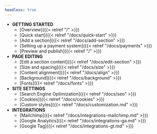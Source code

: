 ```yaml
---
headless: true
---
```


- **GETTING STARTED**
  - [Overview]({{< relref "/" >}})
  - [Quick start]({{< relref "/docs/quick-start" >}})
  - [Add a section]({{< relref "/docs/add-section" >}})
  - [Setting up a payment system]({{< relref "/docs/payments" >}})
  - [Preview and publish]({{< relref "/" >}})
- **PAGE EDITING**
  - [Edit a section content]({{< relref "/docs/edit-section" >}})
  - [Size and spacing]({{< relref "/docs/size" >}})
  - [Content alignment]({{< relref "/docs/align" >}})
  - [Background]({{< relref "/docs/background" >}})
  - [Fonts]({{< relref "/docs/fonts" >}})
- **SITE SETTINGS**
  - [Search Engine Optimization]({{< relref "/docs/seo" >}})
  - [Cookies]({{< relref "/docs/cookies" >}})
  - [Custom styles]({{< relref "/docs/customization.md" >}})
- **INTEGRATIONS**
  - [Mailchimp]({{< relref "/docs/integrations-mailchimp.md" >}})
  - [Google Analytics]({{< relref "/docs/integrations-ga.md" >}})
  - [Google Tag]({{< relref "/docs/integrations-gt.md" >}})